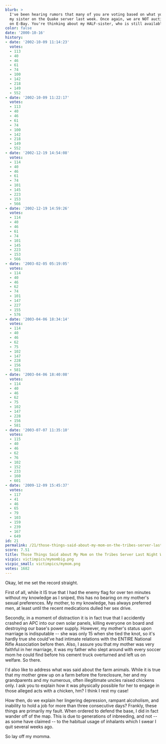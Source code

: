 ```yaml
---
blurb: >
  I've been hearing rumors that many of you are voting based on what you heard about
  my sister on the Quake server last week. Once again, we are NOT auctioning her off
  on E-Bay. You're thinking about my HALF-sister, who is still available.
color: false
date: '2000-10-16'
history:
- date: '2002-10-09 11:14:23'
  votes:
  - 113
  - 40
  - 46
  - 61
  - 74
  - 100
  - 142
  - 218
  - 149
  - 552
- date: '2002-10-09 11:22:17'
  votes:
  - 113
  - 40
  - 46
  - 61
  - 74
  - 100
  - 142
  - 218
  - 149
  - 552
- date: '2002-12-19 14:54:08'
  votes:
  - 114
  - 40
  - 46
  - 61
  - 74
  - 101
  - 145
  - 223
  - 153
  - 566
- date: '2002-12-19 14:59:26'
  votes:
  - 114
  - 40
  - 46
  - 61
  - 74
  - 101
  - 145
  - 223
  - 153
  - 566
- date: '2003-02-05 05:19:05'
  votes:
  - 114
  - 40
  - 46
  - 62
  - 74
  - 101
  - 147
  - 227
  - 155
  - 576
- date: '2003-04-06 18:34:14'
  votes:
  - 114
  - 40
  - 46
  - 62
  - 75
  - 102
  - 147
  - 228
  - 156
  - 581
- date: '2003-04-06 18:40:08'
  votes:
  - 114
  - 40
  - 46
  - 62
  - 75
  - 102
  - 147
  - 228
  - 156
  - 581
- date: '2003-07-07 11:35:10'
  votes:
  - 115
  - 40
  - 46
  - 62
  - 76
  - 102
  - 152
  - 233
  - 160
  - 601
- date: '2009-12-09 15:45:37'
  votes:
  - 117
  - 41
  - 46
  - 65
  - 79
  - 103
  - 159
  - 239
  - 167
  - 649
id: 21
permalink: /21/those-things-said-about-my-mom-on-the-tribes-server-last-night-werent-true/
score: 7.51
title: Those Things Said about My Mom on the Tribes Server Last Night Weren't True
vicpic: victimpics/mymombig.png
vicpic_small: victimpics/mymom.png
votes: 1682
---
```


Okay, let me set the record straight.

First of all, while it IS true that I had the enemy flag for over ten
minutes without my knowledge as I sniped, this has no bearing on my
mother's sexual preferences. My mother, to my knowledge, has always
preferred men, at least until the recent medications dulled her sex
drive.

Secondly, in a moment of distraction it is in fact true that I
accidently crashed an APC into our own solar panels, killing everyone on
board and destroying our base's power supply. However, my mother's
status upon marriage is indisputable -- she was only 15 when she tied
the knot, so it's hardly true she could've had intimate relations with
the ENTIRE National Rifle Association before then. Also, I assure you
that my mother was very faithful in her marriage, it was my father who
slept around with every soccer mom he could find before his cement truck
overturned and left us on welfare. So there.

I'd also like to address what was said about the farm animals. While it
is true that my mother grew up on a farm before the foreclosure, her and
my grandparents and my numerous, often illegitimate uncles raised
chickens only. I ask you to explain how it was physically possible for
her to engage in those alleged acts with a chicken, hm? I think I rest
my case!

How then, do we explain her lingering depression, rampant alcoholism,
and inability to hold a job for more than three consecutive days?
Frankly, these things are primarily my fault. When ordered to defend the
base, I did in fact wander off of the map. This is due to generations of
inbreeding, and not -- as some have claimed -- to the habitual usage of
inhalants which I swear I quit several weeks ago.

So lay off my momma.